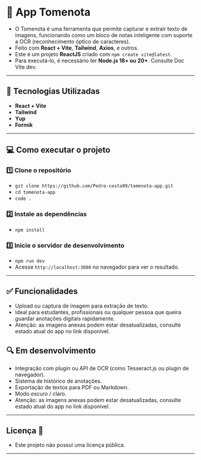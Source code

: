 # 🚀 App Tomenota
- O Tomenota é uma ferramenta que permite capturar e extrair texto de imagens, funcionando como um bloco de notas inteligente com suporte a OCR (reconhecimento óptico de caracteres).
- Feito com **React + Vite**, **Tailwind**, **Axios**, e outros.
- Este é um projeto **ReactJS** criado com `npm create vite@latest`.
- Para executá-lo, é necessário ter **Node.js 18+ ou 20+**. Consulte Doc Vite.dev.

---

## 🚀 Tecnologias Utilizadas

- **React + Vite**
- **Tailwind**
- **Yup**
- **Formik**

---

## 💻 Como executar o projeto

### 1️⃣ Clone o repositório

- `git clone https://github.com/Pedro-costa99/tomenota-app.git`
- `cd tomenota-app`
- `code .`

### 2️⃣ Instale as dependências

- `npm install`

### 3️⃣ Inicie o servidor de desenvolvimento

- `npm run dev`
- Acesse `http://localhost:3000` no navegador para ver o resultado.

---

## ✅ Funcionalidades

- Upload ou captura de imagem para extração de texto.
- Ideal para estudantes, profissionais ou qualquer pessoa que queira guardar anotações digitais rapidamente.
- Atenção: as imagens anexas podem estar desatualizadas, consulte estado atual do app no link disponível.

## 🔍 Em desenvolvimento

- Integração com plugin ou API de OCR (como Tesseract.js ou plugin de navegador).
- Sistema de histórico de anotações.
- Exportação de textos para PDF ou Markdown.
- Modo escuro / claro.
- Atenção: as imagens anexas podem estar desatualizadas, consulte estado atual do app no link disponível.



---

## Licença 📜

- Este projeto não possui uma licença pública.

---



